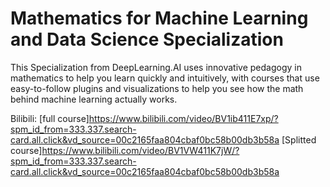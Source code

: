 # Mathematics for Machine Learning and Data Science Specialization

This Specialization from DeepLearning.AI uses innovative pedagogy in mathematics to help you learn quickly and intuitively, with courses that use easy-to-follow plugins and visualizations to help you see how the math behind machine learning actually works.

Bilibili:
[full course]https://www.bilibili.com/video/BV1ib411E7xp/?spm_id_from=333.337.search-card.all.click&vd_source=00c2165faa804cbaf0bc58b00db3b58a
[Splitted course]https://www.bilibili.com/video/BV1VW411K7jW/?spm_id_from=333.337.search-card.all.click&vd_source=00c2165faa804cbaf0bc58b00db3b58a
